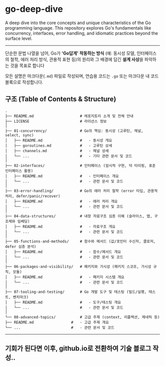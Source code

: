 # go-deep-dive
A deep dive into the core concepts and unique characteristics of the Go programming language. This repository explores Go's fundamentals like concurrency, interfaces, error handling, and idiomatic practices beyond the surface level. 


---

단순한 문법 나열을 넘어, Go가 **'Go답게' 작동하는 방식** (예: 동시성 모델, 인터페이스의 철학, 에러 처리 방식, 관용적 표현 등)의 원리와 그 배경에 담긴 **설계 사상**을 파악하는 것을 목표로 합니다

모든 설명은 마크다운(`.md`) 파일로 작성되며, 연습용 코드는 `.go` 또는 마크다운 내 코드 블록으로 작성합니다.

## 구조 (Table of Contents & Structure)

```text
.
├── README.md                     # 레포지토리 소개 및 전체 안내
├── LICENSE                       # 라이선스 정보
│
├── 01-concurrency/               # Go의 핵심: 동시성 (고루틴, 채널, select, sync)
│   ├── README.md                 #   - 동시성 개요
│   ├── goroutines.md             #   - 고루틴 상세
│   ├── channels.md               #   - 채널 상세
│   └── ...                       #   - 기타 관련 문서 및 코드
│
├── 02-interfaces/                # 인터페이스 (암시적 구현, 덕 타이핑, 표준 인터페이스 활용)
│   ├── README.md                 #   - 인터페이스 개요
│   └── ...                       #   - 관련 문서 및 코드
│
├── 03-error-handling/            # Go의 에러 처리 철학 (error 타입, 관용적 처리, defer/panic/recover)
│   ├── README.md                 #   - 에러 처리 개요
│   └── ...                       #   - 관련 문서 및 코드
│
├── 04-data-structures/           # 내장 자료구조 심층 이해 (슬라이스, 맵, 구조체와 임베딩)
│   ├── README.md                 #   - 자료구조 개요
│   └── ...                       #   - 관련 문서 및 코드
│
├── 05-functions-and-methods/     # 함수와 메서드 (값/포인터 수신자, 클로저, defer 심층 분석)
│   ├── README.md                 #   - 함수/메서드 개요
│   └── ...                       #   - 관련 문서 및 코드
│
├── 06-packages-and-visibility/   # 패키지와 가시성 (패키지 스코프, 가시성 규칙, 모듈)
│   ├── README.md                 #   - 패키지 시스템 개요
│   └── ...                       #   - 관련 문서 및 코드
│
├── 07-tooling-and-testing/       # Go 개발 도구 및 테스팅 (빌드/실행, 테스트, 벤치마크)
│   ├── README.md                 #   - 도구/테스팅 개요
│   └── ...                       #   - 관련 문서 및 코드
│
└── 08-advanced-topics/           # 고급 주제 (context, 리플렉션, 제네릭 등)
├── README.md                 #   - 고급 주제 개요
└── ...                       #   - 관련 문서 및 코드
```

---

## 기회가 된다면 이후, github.io로 전환하여 기술 블로그 작성..
